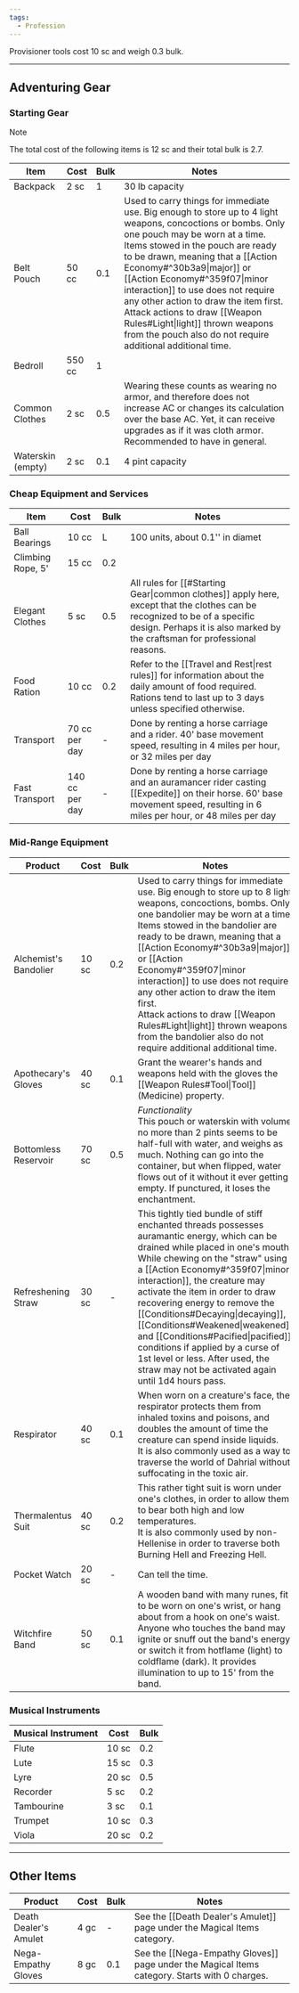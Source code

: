 ```yaml
---
tags:
  - Profession
---
```

Provisioner tools cost 10 sc and weigh 0.3 bulk.
-- -
## Adventuring Gear

### Starting Gear

>[!note] 
>The total cost of the following items is 12 sc and their total bulk is 2.7.

| **Item**          | **Cost** | **Bulk** | **Notes**                                                                                                                                                                                                                                                                                                                                                                                                                                                                                                   |
| ----------------- | -------- | -------- | ----------------------------------------------------------------------------------------------------------------------------------------------------------------------------------------------------------------------------------------------------------------------------------------------------------------------------------------------------------------------------------------------------------------------------------------------------------------------------------------------------------- |
| Backpack          | 2 sc     | 1        | 30 lb capacity                                                                                                                                                                                                                                                                                                                                                                                                                                                                                              |
| Belt Pouch        | 50 cc    | 0.1      | Used to carry things for immediate use. Big enough to store up to 4 light weapons, concoctions or bombs. Only one pouch may be worn at a time.<br>Items stowed in the pouch are ready to be drawn, meaning that a [[Action Economy#^30b3a9\|major]] or [[Action Economy#^359f07\|minor interaction]] to use does not require any other action to draw the item first.<br>Attack actions to draw [[Weapon Rules#Light\|light]] thrown weapons from the pouch also do not require additional additional time. |
| Bedroll           | 550 cc   | 1        |                                                                                                                                                                                                                                                                                                                                                                                                                                                                                                             |
| Common Clothes    | 2 sc     | 0.5      | Wearing these counts as wearing no armor, and therefore does not increase AC or changes its calculation over the base AC. Yet, it can receive upgrades as if it was cloth armor. Recommended to have in general.                                                                                                                                                                                                                                                                                            |
| Waterskin (empty) | 2 sc     | 0.1      | 4 pint capacity                                                                                                                                                                                                                                                                                                                                                                                                                                                                                             |
### Cheap Equipment and Services

| **Item**          | **Cost**       | **Bulk** | **Notes**                                                                                                                                                                                               |
| ----------------- | -------------- | -------- | ------------------------------------------------------------------------------------------------------------------------------------------------------------------------------------------------------- |
| Ball Bearings     | 10 cc          | L        | 100 units, about 0.1'' in diamet                                                                                                                                                                        |
| Climbing Rope, 5' | 15 cc          | 0.2      |                                                                                                                                                                                                         |
| Elegant Clothes   | 5 sc           | 0.5      | All rules for [[#Starting Gear\|common clothes]] apply here, except that the clothes can be recognized to be of a specific design. Perhaps it is also marked by the craftsman for professional reasons. |
| Food Ration       | 10 cc          | 0.2      | Refer to the [[Travel and Rest\|rest rules]] for information about the daily amount of food required. Rations tend to last up to 3 days unless specified otherwise.                                     |
| Transport         | 70 cc per day  | -        | Done by renting a horse carriage and a rider. 40' base movement speed, resulting in 4 miles per hour, or 32 miles per day                                                                               |
| Fast Transport    | 140 cc per day | -        | Done by renting a horse carriage and an auramancer rider casting [[Expedite]] on their horse. 60' base movement speed, resulting in 6 miles per hour, or 48 miles per day                               |
### Mid-Range Equipment

| **Product**           | **Cost** | **Bulk** | **Notes**                                                                                                                                                                                                                                                                                                                                                                                                                                                                                                                                           |
| --------------------- | -------- | -------- | --------------------------------------------------------------------------------------------------------------------------------------------------------------------------------------------------------------------------------------------------------------------------------------------------------------------------------------------------------------------------------------------------------------------------------------------------------------------------------------------------------------------------------------------------- |
| Alchemist's Bandolier | 10 sc    | 0.2      | Used to carry things for immediate use. Big enough to store up to 8 light weapons, concoctions, bombs. Only one bandolier may be worn at a time.<br>Items stowed in the bandolier are ready to be drawn, meaning that a [[Action Economy#^30b3a9\|major]] or [[Action Economy#^359f07\|minor interaction]] to use does not require any other action to draw the item first.<br>Attack actions to draw [[Weapon Rules#Light\|light]] thrown weapons from the bandolier also do not require additional additional time.                               |
| Apothecary's Gloves   | 40 sc    | 0.1      | Grant the wearer's hands and weapons held with the gloves the [[Weapon Rules#Tool\|Tool]] (Medicine) property.                                                                                                                                                                                                                                                                                                                                                                                                                                      |
| Bottomless Reservoir  | 70 sc    | 0.5      | _Functionality_  <br>This pouch or waterskin with volume no more than 2 pints seems to be half-full with water, and weighs as much. Nothing can go into the container, but when flipped, water flows out of it without it ever getting empty. If punctured, it loses the enchantment.                                                                                                                                                                                                                                                               |
| Refreshening Straw    | 30 sc    | -        | This tightly tied bundle of stiff enchanted threads possesses auramantic energy, which can be drained while placed in one's mouth. While chewing on the "straw" using a [[Action Economy#^359f07\|minor interaction]], the creature may activate the item in order to draw recovering energy to remove the [[Conditions#Decaying\|decaying]], [[Conditions#Weakened\|weakened]] and [[Conditions#Pacified\|pacified]] conditions if applied by a curse of 1st level or less. After used, the straw may not be activated again until 1d4 hours pass. |
| Respirator            | 40 sc    | 0.1      | When worn on a creature's face, the respirator protects them from inhaled toxins and poisons, and doubles the amount of time the creature can spend inside liquids.  <br>It is also commonly used as a way to traverse the world of Dahrial without suffocating in the toxic air.                                                                                                                                                                                                                                                                   |
| Thermalentus Suit     | 40 sc    | 0.2      | This rather tight suit is worn under one's clothes, in order to allow them to bear both high and low temperatures.  <br>It is also commonly used by non-Hellenise in order to traverse both Burning Hell and Freezing Hell.                                                                                                                                                                                                                                                                                                                         |
| Pocket Watch          | 20 sc    | -        | Can tell the time.                                                                                                                                                                                                                                                                                                                                                                                                                                                                                                                                  |
| Witchfire Band        | 50 sc    | 0.1      | A wooden band with many runes, fit to be worn on one's wrist, or hang about from a hook on one's waist.<br>Anyone who touches the band may ignite or snuff out the band's energy, or switch it from hotflame (light) to coldflame (dark). It provides illumination to up to 15' from the band.                                                                                                                                                                                                                                                      |
### Musical Instruments

| **Musical Instrument** | **Cost** | **Bulk** |
| ---------------------- | -------- | -------- |
| Flute                  | 10 sc    | 0.2      |
| Lute                   | 15 sc    | 0.3      |
| Lyre                   | 20 sc    | 0.5      |
| Recorder               | 5 sc     | 0.2      |
| Tambourine             | 3 sc     | 0.1      |
| Trumpet                | 10 sc    | 0.3      |
| Viola                  | 20 sc    | 0.2      |

--  -
## Other Items

| **Product**           | **Cost** | **Bulk** | **Notes**                                                                                     |
| --------------------- | -------- | -------- | --------------------------------------------------------------------------------------------- |
| Death Dealer's Amulet | 4 gc     | -        | See the [[Death Dealer's Amulet]] page under the Magical Items category.                      |
| Nega-Empathy Gloves   | 8 gc     | 0.1      | See the [[Nega-Empathy Gloves]] page under the Magical Items category. Starts with 0 charges. |
